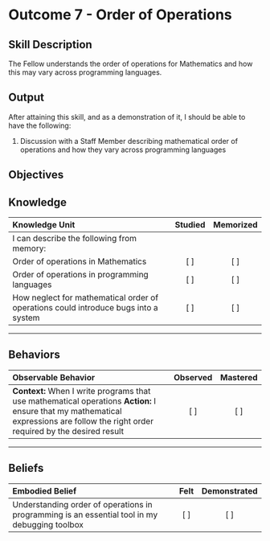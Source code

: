 # Outcome 7 - Order of Operations

**Skill Description**
----------
The Fellow understands the order of operations for Mathematics and how this may vary across programming languages.

**Output**
----------
After attaining this skill, and as a demonstration of it, I should be able to have the following:

1. Discussion with a Staff Member describing mathematical order of operations and how they vary across programming languages


**Objectives**
----------
## **Knowledge**


| Knowledge Unit   |      Studied      | Memorized |
|:-------------|:------------------:|:--------:|
| I can describe the following from memory: | | |
| Order of operations in Mathematics | [ ] | [ ]  |
| Order of operations in programming languages | [ ] | [ ]  |
| How neglect for mathematical order of operations could introduce bugs into a system| [ ] | [ ]  |



----------


## **Behaviors**

| Observable Behavior   |      Observed      | Mastered |
|:-------------|:------------------:|:--------:|
| **Context:** When I write programs that use mathematical operations **Action:** I ensure that my mathematical expressions are follow the right order required by the desired result | [ ] | [ ] |


----------


## **Beliefs**


| Embodied Belief   |      Felt      | Demonstrated |
|:-------------|:------------------:|:--------:|
| Understanding order of operations in programming is an essential tool in my debugging toolbox | [ ] | [ ] |

